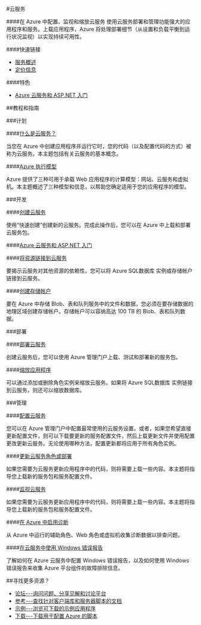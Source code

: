 <properties linkid="dev-net-Cloud-Service" urlDisplayName="Windows Azure Cloud Service" pageTitle="云服务 - Azure 微软云" metaKeywords="Cloud Service,Azure 云服务,资源链接,存储账户,Blob,表,队列,部署,缩放,配置,监视,诊断,可用性,负载平衡" description="在 Azure 中配置、监视和缩放云服务。使用云服务部署和管理功能强大的应用程序和服务。上载应用程序，Azure 将处理部署细节（从设置和负载平衡到运行状况监视）以实现持续可用性。" metaCanonical="" services="Cloud Service" documentationCenter="Services" title="Configure, monitor, and scale your cloud services in Azure" authors="" solutions="" manager="" editor="" />
<tags ms.service="Cloud Service"
    ms.date=""
    wacn.date=""
    />


#云服务

####在 Azure 中配置、监视和缩放云服务
使用云服务部署和管理功能强大的应用程序和服务。上载应用程序，Azure 将处理部署细节（从设置和负载平衡到运行状况监视）以实现持续可用性。

####快速链接

-   [服务概述](/home/features/cloud-services/)
-   [定价信息](/home/features/cloud-services/#price)

####特色

-   [Azure 云服务和 ASP.NET 入门](/documentation/articles/cloud-services-dotnet-get-started/)

##教程和指南

###计划

####[什么是云服务？](/documentation/articles/cloud-services-what-is/)

当您在 Azure 中创建应用程序并运行它时，您的代码（以及配置代码的方式）被称为云服务。本主题包括有关云服务的基本概念。

####[Azure 执行模型](/documentation/articles/fundamentals-application-models/)

Azure 提供了三种可用于承载 Web 应用程序的计算模型：网站、云服务和虚拟机。本主题概述了三种模型和信息，以帮助您确定适用于您的应用程序的模型。

###开发

####[创建云服务](/documentation/articles/cloud-services-how-to-create-deploy/)

使用“快速创建”创建新的云服务。完成此操作后，您可以在 Azure 中上载和部署云服务包。

####[Azure 云服务和 ASP.NET 入门](/documentation/articles/cloud-services-dotnet-get-started/)

####[将资源链接到云服务](/documentation/articles/cloud-services-how-to-manage/#linkresources)

要揭示云服务对其他资源的依赖性，您可以将 Azure SQL数据库 实例或存储帐户链接到云服务。

####[创建存储帐户](/documentation/articles/storage-create-storage-account/)

要在 Azure 中存储 Blob、表和队列服务中的文件和数据，您必须在要存储数据的地理区域创建存储帐户。存储帐户可以容纳高达 100 TB 的 Blob、表和队列数据。

###部署

####[部署云服务](/documentation/articles/cloud-services-how-to-create-deploy/)

创建云服务后，您可以使用 Azure 管理门户上载、测试和部署新的服务包。

####[缩放应用程序](/documentation/articles/cloud-services-how-to-scale/)

可以通过添加或删除角色实例来缩放云服务。如果将 Azure SQL数据库 实例链接到云服务，则还可以缩放数据库。

###管理

####[配置云服务](/documentation/articles/cloud-services-how-to-configure)

您可以在 Azure 管理门户中配置最常使用的云服务设置。或者，如果您希望直接更新配置文件，则可以下载要更新的服务配置文件，然后上载更新文件并使用配置更改更新云服务。无论使用哪种方法，配置更新都将应用于所有角色实例。

####[更新云服务角色或部署](/documentation/articles/cloud-services-how-to-manage/#updaterole)

如果您需要为云服务更新应用程序中的代码，则将需要上载一些内容。本主题将指导您上载新的服务包和服务配置文件。

####[监视云服务](/documentation/articles/cloud-services-how-to-monitor/)

如果您需要为云服务更新应用程序中的代码，则将需要上载一些内容。本主题将指导您上载新的服务包和服务配置文件。

####[在 Azure 中启用诊断](/documentation/articles/cloud-services-dotnet-diagnostics/)

从 Azure 中运行的辅助角色、Web 角色或虚拟机收集诊断数据以排查问题。

####[在云服务中使用 Windows 错误报告](http://download.microsoft.com/download/C/4/8/C48CAA93-537E-453B-A3EE-55AC0300BD95/WER-in-Azure_Aug2014.pdf)

了解如何在 Azure 云服务中配置 Windows 错误报告，以及如何使用 Windows 错误报告来收集 Azure 平台组件的故障排除信息。

##寻找更多资源？

-   [论坛---询问问题、分享见解和讨论平台](https://social.msdn.microsoft.com/Forums/azure/zh-CN/home?forum=windowsazurezhchs)
-   [参考---查找针对客户端库和服务器脚本的文档](http://msdn.microsoft.com/zh-cn/library/windowsazure/ee460812)
-   [示例---浏览可下载的示例应用程序](http://code.msdn.microsoft.com/windowsazure/site/search?query=cloud%20services&amp;f%5B0%5D.Value=cloud%20services&amp;f%5B0%5D.Type=SearchText&amp;ac=5)
-   [下载---下载用于配置 Azure 的脚本](/zh-cn/downloads/?sdk=net)

